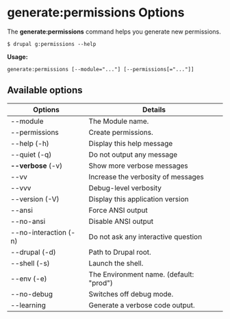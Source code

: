 # generate:permissions Options
The **generate:permissions** command helps you generate new permissions.

```
$ drupal g:permissions --help
```
**Usage:**
```
generate:permissions [--module="..."] [--permissions[="..."]]
```
## Available options
Options | Details
------------ |-------------
--module  |             The Module name.
--permissions    |      Create permissions.
--help (-h)   |         Display this help message
--quiet (-q)   |        Do not output any message
**--verbose** (-v) | Show more verbose messages
--vv | Increase the verbosity of messages
--vvv | Debug-level verbosity
--version (-V)   |      Display this application version
--ansi      |           Force ANSI output
--no-ansi    |          Disable ANSI output
--no-interaction (-n) | Do not ask any interactive question
--drupal (-d)    |      Path to Drupal root.
--shell (-s)    |       Launch the shell.
--env (-e)     |        The Environment name. (default: "prod")
--no-debug     |        Switches off debug mode.
--learning     |        Generate a verbose code output.
